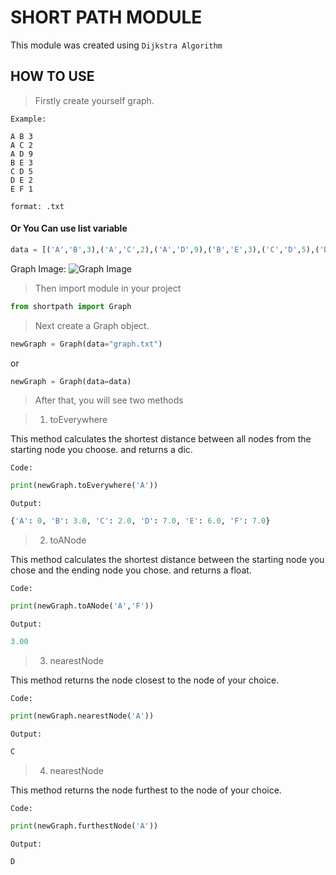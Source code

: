 # SHORT PATH MODULE
This module was created using `Dijkstra Algorithm`


## HOW TO USE

> Firstly create yourself graph. 

` Example: `
```
A B 3
A C 2
A D 9
B E 3 
C D 5
D E 2
E F 1
```
` format: .txt `

#### Or You Can use list variable

```py
data = [('A','B',3),('A','C',2),('A','D',9),('B','E',3),('C','D',5),('D','E',2),('E','F',1)]
```

Graph Image:
![Graph Image](https://github.com/ahmetberketuncel/shortpath/blob/master/images/graph_image.png)

> Then import module in your project

```py
from shortpath import Graph
```

> Next create a Graph object.

```py
newGraph = Graph(data="graph.txt")
```

or 

```py
newGraph = Graph(data=data) 
```

> After that, you will see two methods

  > 1) toEverywhere

  This method calculates the shortest distance between all nodes from the starting node you choose. and returns a dic.

  `Code:`

  ```py
  print(newGraph.toEverywhere('A'))
  ```

  `Output:`
  ```py
  {'A': 0, 'B': 3.0, 'C': 2.0, 'D': 7.0, 'E': 6.0, 'F': 7.0}
  ```

  > 2) toANode

  This method calculates the shortest distance between the starting node you chose and the ending node you chose. and returns a float.

  `Code:`
  ```py
  print(newGraph.toANode('A','F'))
  ```

  `Output:` 
  ```py
  3.00
  ```

  > 3) nearestNode

  This method returns the node closest to the node of your choice.

  `Code:`
  ```py
  print(newGraph.nearestNode('A'))
  ```

  `Output:`
  ```py
  C
  ```

  > 4) nearestNode

  This method returns the node furthest to the node of your choice.

  `Code:`
  ```py
  print(newGraph.furthestNode('A'))
  ```

  `Output:`
  ```py
  D
  ```

